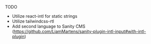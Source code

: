 TODO

- Utilize react-intl for static strings
- Utilize tailwindcss-rtl
- Add second language to Sanity CMS (https://github.com/LiamMartens/sanity-plugin-intl-input#with-intl-plugin)
